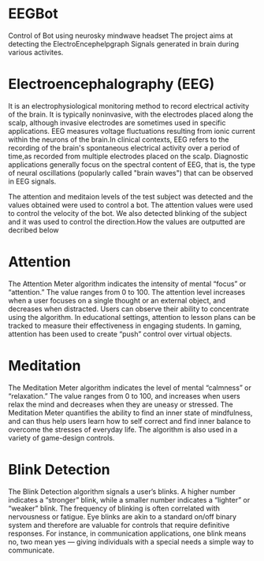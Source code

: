 # EEGBot
Control of Bot using neurosky mindwave headset
The project aims at detecting the ElectroEncephelpgraph Signals generated in brain during various activites.

# Electroencephalography (EEG) 
It is an electrophysiological monitoring method to record electrical activity of the brain. It is typically noninvasive, with the electrodes placed along the scalp, although invasive electrodes are sometimes used in specific applications. EEG measures voltage fluctuations resulting from ionic current within the neurons of the brain.In clinical contexts, EEG refers to the recording of the brain's spontaneous electrical activity over a period of time,as recorded from multiple electrodes placed on the scalp. Diagnostic applications generally focus on the spectral content of EEG, that is, the type of neural oscillations (popularly called "brain waves") that can be observed in EEG signals.

The attention and meditaion levels of the test subject was detected and the values obtained were used to control a bot.
The attention values were used to control the velocity of the bot. We also detected blinking of the subject and it was used to control the direction.How the values are outputted  are decribed below

# Attention
The Attention Meter algorithm indicates the intensity of mental “focus” or “attention.” The value ranges from 0 to 100. The attention level increases when a user focuses on a single thought or an external object, and decreases when distracted. Users can observe their ability to concentrate using the algorithm. In educational settings, attention to lesson plans can be tracked to measure their effectiveness in engaging students. In gaming, attention has been used to create “push” control over virtual objects.

# Meditation
The Meditation Meter algorithm indicates the level of mental “calmness” or “relaxation.” The value ranges from 0 to 100, and increases when users relax the mind and decreases when they are uneasy or stressed. The Meditation Meter quantifies the ability to find an inner state of mindfulness, and can thus help users learn how to self correct and find inner balance to overcome the stresses of everyday life. The algorithm is also used in a variety of game-design controls.

# Blink Detection
The Blink Detection algorithm signals a user’s blinks. A higher number indicates a “stronger” blink, while a smaller number indicates a “lighter” or “weaker” blink. The frequency of blinking is often correlated with nervousness or fatigue. Eye blinks are akin to a standard on/off binary system and therefore are valuable for controls that require definitive responses. For instance, in communication applications, one blink means no, two mean yes — giving individuals with a special needs a simple way to communicate.
